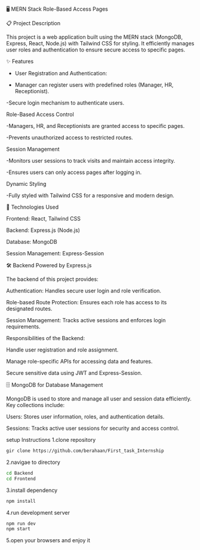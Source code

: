 🖥️ MERN Stack Role-Based Access Pages

📋 Project Description

This project is a web application built using the MERN stack (MongoDB, Express, React, Node.js) with Tailwind CSS for styling. It efficiently manages user roles and authentication to ensure secure access to specific pages.

✨ Features

- User Registration and Authentication:

- Manager can register users with predefined roles (Manager, HR, Receptionist).

-Secure login mechanism to authenticate users.

Role-Based Access Control

-Managers, HR, and Receptionists are granted access to specific pages.

-Prevents unauthorized access to restricted routes.

Session Management

-Monitors user sessions to track visits and maintain access integrity.

-Ensures users can only access pages after logging in.

Dynamic Styling

-Fully styled with Tailwind CSS for a responsive and modern design.

🚀 Technologies Used

Frontend: React, Tailwind CSS

Backend: Express.js (Node.js)

Database: MongoDB

Session Management: Express-Session

🛠️ Backend Powered by Express.js

The backend of this project provides:

Authentication: Handles secure user login and role verification.

Role-based Route Protection: Ensures each role has access to its designated routes.

Session Management: Tracks active sessions and enforces login requirements.

Responsibilities of the Backend:

Handle user registration and role assignment.

Manage role-specific APIs for accessing data and features.

Secure sensitive data using JWT and Express-Session.

🗄️ MongoDB for Database Management

MongoDB is used to store and manage all user and session data efficiently. Key collections include:

Users: Stores user information, roles, and authentication details.

Sessions: Tracks active user sessions for security and access control.

setup Instructions 
1.clone repository
```bash
gir clone https://github.com/berahaan/First_task_Internship
```
2.navigae to directory

```bash
cd Backend
cd Frontend 
```
3.install dependency

```bash
npm install
```
4.run development server 

```bash
npm run dev
npm start
```
5.open your browsers and enjoy it 
